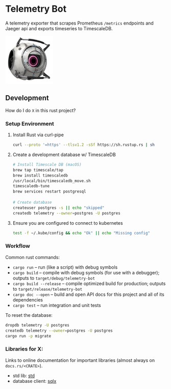 # Telemetry Bot
A telemetry exporter that scrapes Prometheus `/metrics` endpoints
and Jaeger api and exports timeseries to TimescaleDB.

![Fact Core](doc/bot.png)



## Development
How do I do `X` in this rust project?

### Setup Environment

1. Install Rust via curl-pipe

   ```sh
   curl --proto '=https' --tlsv1.2 -sSf https://sh.rustup.rs | sh
   ```

2. Create a development database w/ TimescaleDB

    ```sh
    # Install Timescale DB (macOS)
    brew tap timescale/tap
    brew install timescaledb
    /usr/local/bin/timescaledb_move.sh
    timescaledb-tune
    brew services restart postgresql

    # Create database
    createuser postgres -s || echo "skipped"
    createdb telemetry --owner=postgres -U postgres
    ```

3. Ensure you are configured to connect to kubernetes

    ```sh
    test -f ~/.kube/config && echo "Ok" || echo "Missing config"
    ```

### Workflow
Common rust commands:

 - `cargo run` – run (like a script) with debug symbols
 - `cargo build` – compile with debug symbols (for use with a debugger); outputs to `target/debug/telemetry-bot`
 - `cargo build --release` – compile optimized build for production; outputs to `target/release/telemetry-bot`
 - `cargo doc --open` – build and open API docs for this project and all of its dependencies
 - `cargo test` – run integration and unit tests
 
To reset the database:

```sh
dropdb telemetry -U postgres
createdb telemetry --owner=postgres -U postgres
cargo run -p migrate
```

### Libraries for X:
Links to online documentation for important libraries (almost always on `docs.rs/<CRATE>`). 

 - std lib: [std](https://doc.rust-lang.org/std/)
 - database client: [sqlx](https://docs.rs/sqlx)
